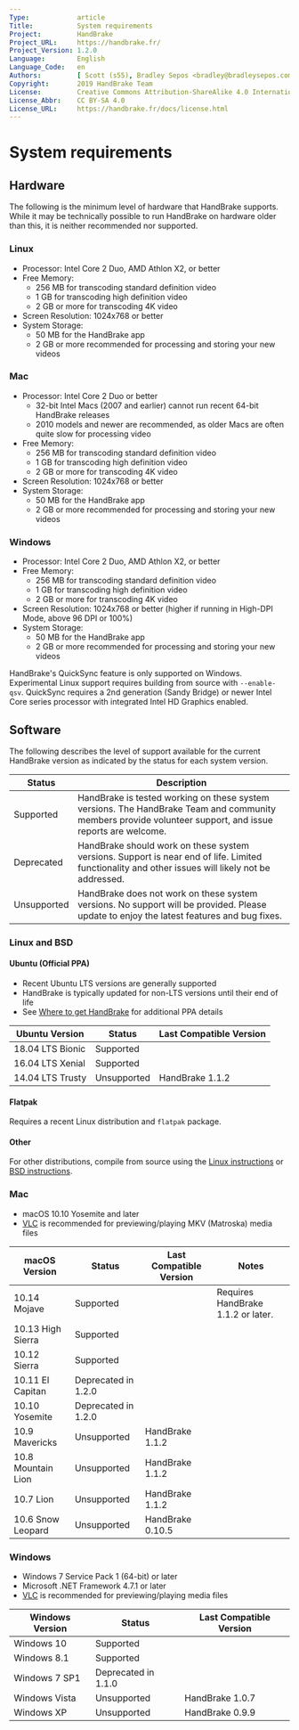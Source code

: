```yaml
---
Type:            article
Title:           System requirements
Project:         HandBrake
Project_URL:     https://handbrake.fr/
Project_Version: 1.2.0
Language:        English
Language_Code:   en
Authors:         [ Scott (s55), Bradley Sepos <bradley@bradleysepos.com> (BradleyS) ]
Copyright:       2019 HandBrake Team
License:         Creative Commons Attribution-ShareAlike 4.0 International
License_Abbr:    CC BY-SA 4.0
License_URL:     https://handbrake.fr/docs/license.html
---
```


System requirements
===================

## Hardware

The following is the minimum level of hardware that HandBrake supports. While it may be technically possible to run HandBrake on hardware older than this, it is neither recommended nor supported.

<!-- .system-linux -->

### Linux

- Processor: Intel Core 2 Duo, AMD Athlon X2, or better
- Free Memory:
  - 256 MB for transcoding standard definition video
  - 1 GB for transcoding high definition video
  - 2 GB or more for transcoding 4K video
- Screen Resolution: 1024x768 or better
- System Storage:
  - 50 MB for the HandBrake app
  - 2 GB or more recommended for processing and storing your new videos

<!-- /.system-linux -->

<!-- .system-macos -->

### Mac

- Processor: Intel Core 2 Duo or better
  - 32-bit Intel Macs (2007 and earlier) cannot run recent 64-bit HandBrake releases
  - 2010 models and newer are recommended, as older Macs are often quite slow for processing video
- Free Memory:
  - 256 MB for transcoding standard definition video
  - 1 GB for transcoding high definition video
  - 2 GB or more for transcoding 4K video
- Screen Resolution: 1024x768 or better
- System Storage:
  - 50 MB for the HandBrake app
  - 2 GB or more recommended for processing and storing your new videos

<!-- /.system-macos -->

<!-- .system-windows -->

### Windows

- Processor: Intel Core 2 Duo, AMD Athlon X2, or better
- Free Memory:
  - 256 MB for transcoding standard definition video
  - 1 GB for transcoding high definition video
  - 2 GB or more for transcoding 4K video
- Screen Resolution: 1024x768 or better (higher if running in High-DPI Mode, above 96 DPI or 100%)
- System Storage:
  - 50 MB for the HandBrake app
  - 2 GB or more recommended for processing and storing your new videos

<!-- /.system-windows -->

HandBrake's QuickSync feature is only supported on Windows. Experimental Linux support requires building from source with `--enable-qsv`. QuickSync requires a 2nd generation (Sandy Bridge) or newer Intel Core series processor with integrated Intel HD Graphics enabled.

## Software

The following describes the level of support available for the current HandBrake version as indicated by the status for each system version.

| Status      | Description                                                                                                                                              |
|-------------|----------------------------------------------------------------------------------------------------------------------------------------------------------|
| Supported   | HandBrake is tested working on these system versions. The HandBrake Team and community members provide volunteer support, and issue reports are welcome. |
| Deprecated  | HandBrake should work on these system versions. Support is near end of life. Limited functionality and other issues will likely not be addressed.        |
| Unsupported | HandBrake does not work on these system versions. No support will be provided. Please update to enjoy the latest features and bug fixes.                 |

<!-- .system-linux -->

### Linux and BSD

#### Ubuntu (Official PPA)

- Recent Ubuntu LTS versions are generally supported
- HandBrake is typically updated for non-LTS versions until their end of life
- See [Where to get HandBrake](../get-handbrake/where-to-get-handbrake.html) for additional PPA details

| Ubuntu Version     | Status              | Last Compatible Version |
|--------------------|---------------------|-------------------------|
| 18.04 LTS Bionic   | Supported           |                         |
| 16.04 LTS Xenial   | Supported           |                         |
| 14.04 LTS Trusty   | Unsupported         | HandBrake 1.1.2         |

#### Flatpak

Requires a recent Linux distribution and `flatpak` package.

#### Other

For other distributions, compile from source using the [Linux instructions](../developer/build-linux.html) or [BSD instructions](../developer/build-bsd.html).

<!-- /.system-linux -->
<!-- .system-macos -->

### Mac

- macOS 10.10 Yosemite and later
- [VLC](https://www.videolan.org/vlc/) is recommended for previewing/playing MKV (Matroska) media files

| macOS Version      | Status              | Last Compatible Version | Notes                              |
|--------------------|---------------------|-------------------------|------------------------------------|
| 10.14 Mojave       | Supported           |                         | Requires HandBrake 1.1.2 or later. |
| 10.13 High Sierra  | Supported           |                         |                                    |
| 10.12 Sierra       | Supported           |                         |                                    |
| 10.11 El Capitan   | Deprecated in 1.2.0 |                         |                                    |
| 10.10 Yosemite     | Deprecated in 1.2.0 |                         |                                    |
| 10.9 Mavericks     | Unsupported         | HandBrake 1.1.2         |                                    |
| 10.8 Mountain Lion | Unsupported         | HandBrake 1.1.2         |                                    |
| 10.7 Lion          | Unsupported         | HandBrake 1.1.2         |                                    |
| 10.6 Snow Leopard  | Unsupported         | HandBrake 0.10.5        |                                    |

<!-- /.system-macos -->
<!-- .system-windows -->

### Windows

- Windows 7 Service Pack 1 (64-bit) or later
- Microsoft .NET Framework 4.7.1 or later
- [VLC](https://www.videolan.org/vlc/) is recommended for previewing/playing media files

| Windows Version | Status              | Last Compatible Version |
|-----------------|---------------------|-------------------------|
| Windows 10      | Supported           |                         |
| Windows 8.1     | Supported           |                         |
| Windows 7 SP1   | Deprecated in 1.1.0 |                         |
| Windows Vista   | Unsupported         | HandBrake 1.0.7         |
| Windows XP      | Unsupported         | HandBrake 0.9.9         |

<!-- /.system-windows -->
